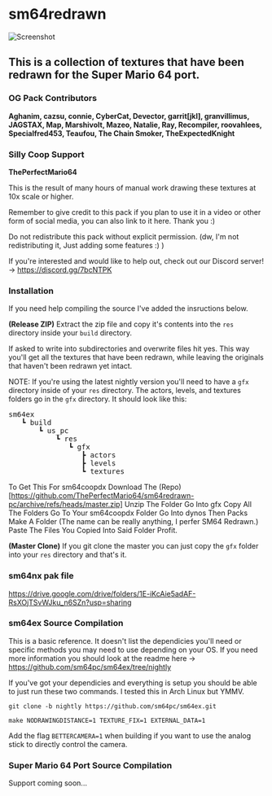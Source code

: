 # sm64redrawn

![Screenshot](screenshot.png)



## This is a collection of textures that have been redrawn for the Super Mario 64 port.



### OG Pack Contributors

**Aghanim, cazsu, connie, CyberCat, Devector, garrit[jkl], granvillimus, JAGSTAX, Map, Marshivolt, Mazeo, Natalie, Ray, Recompiler, roovahlees, Specialfred453, Teaufou, The Chain Smoker, TheExpectedKnight**

### Silly Coop Support

**ThePerfectMario64**

This is the result of many hours of manual work drawing these textures at 10x scale or higher.

Remember to give credit to this pack if you plan to use it in a video or other form of social media, you can also link to it here. Thank you :)

Do not redistribute this pack without explicit permission. (dw, I'm not redistributing it, Just adding some features :) )

If you're interested and would like to help out, check out our Discord server! -> https://discord.gg/7bcNTPK



### Installation

If you need help compiling the source I've added the insructions below.

<b>(Release ZIP)</b>
Extract the zip file and copy it's contents into the `res` directory inside your `build` directory.

If asked to write into subdirectories and overwrite files hit yes. This way you'll get all the textures that have been redrawn, while leaving the originals that haven't been redrawn yet intact.

NOTE:
If you're using the latest nightly version you'll need to have a `gfx` directory inside of your `res` directory. The actors, levels, and textures folders go in the `gfx` directory. It should look like this:


<pre>sm64ex
   ┗ build
       ┗ us_pc
           ┗ res
              ┗ gfx
                 ┣ actors
                 ┣ levels
                 ┗ textures</pre>

To Get This For sm64coopdx
      Download The (Repo)[https://github.com/ThePerfectMario64/sm64redrawn-pc/archive/refs/heads/master.zip]
      Unzip The Folder
      Go Into gfx
      Copy All The Folders
      Go To Your sm64coopdx Folder
      Go Into dynos
      Then Packs
      Make A Folder (The name can be really anything, I perfer SM64 Redrawn.)
      Paste The Files You Copied Into Said Folder
      Profit.

<b>(Master Clone)</b>
If you git clone the master you can just copy the `gfx` folder into your `res` directory and that's it.

### sm64nx pak file

https://drive.google.com/drive/folders/1E-iKcAie5adAF-RsXOjTSvWJku_n6SZn?usp=sharing

### sm64ex Source Compilation

This is a basic reference. It doesn't list the dependicies you'll need or specific methods you may need to use depending on your OS. If you need more information you should look at the readme here -> https://github.com/sm64pc/sm64ex/tree/nightly

If you've got your dependicies and everything is setup you should be able to just run these two commands. I tested this in Arch Linux but YMMV.

`git clone -b nightly https://github.com/sm64pc/sm64ex.git`

`make NODRAWINGDISTANCE=1 TEXTURE_FIX=1 EXTERNAL_DATA=1`

Add the flag `BETTERCAMERA=1` when building if you want to use the analog stick to directly control the camera.

### Super Mario 64 Port Source Compilation

Support coming soon...
